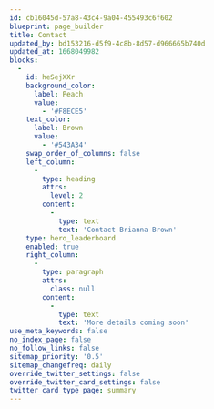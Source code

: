 ```yaml
---
id: cb16045d-57a8-43c4-9a04-455493c6f602
blueprint: page_builder
title: Contact
updated_by: bd153216-d5f9-4c8b-8d57-d966665b740d
updated_at: 1668049982
blocks:
  -
    id: heSejXXr
    background_color:
      label: Peach
      value:
        - '#F8ECE5'
    text_color:
      label: Brown
      value:
        - '#543A34'
    swap_order_of_columns: false
    left_column:
      -
        type: heading
        attrs:
          level: 2
        content:
          -
            type: text
            text: 'Contact Brianna Brown'
    type: hero_leaderboard
    enabled: true
    right_column:
      -
        type: paragraph
        attrs:
          class: null
        content:
          -
            type: text
            text: 'More details coming soon'
use_meta_keywords: false
no_index_page: false
no_follow_links: false
sitemap_priority: '0.5'
sitemap_changefreq: daily
override_twitter_settings: false
override_twitter_card_settings: false
twitter_card_type_page: summary
---
```

